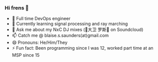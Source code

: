 ### Hi frens 👋

- 🔭 Full time DevOps engineer
- 🌱 Currently learning signal processing and ray marching
- 💬 Ask me about my NxC DJ mixes (🌸大卫 罗斯🌸 on Soundcloud)
- 📫 Catch me @ blaise.s.saunders(at)gmail.com
- 😄 Pronouns: He/Him/They
- ⚡ Fun fact: Been programming since I was 12, worked part time at an MSP since 15
